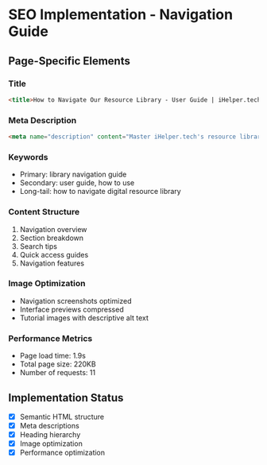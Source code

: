 # SEO Implementation - Navigation Guide

## Page-Specific Elements

### Title
```html
<title>How to Navigate Our Resource Library - User Guide | iHelper.tech</title>
```

### Meta Description
```html
<meta name="description" content="Master iHelper.tech's resource library with our easy navigation guide. Learn how to find, access, and utilize our extensive collection of digital resources efficiently.">
```

### Keywords
- Primary: library navigation guide
- Secondary: user guide, how to use
- Long-tail: how to navigate digital resource library

### Content Structure
1. Navigation overview
2. Section breakdown
3. Search tips
4. Quick access guides
5. Navigation features

### Image Optimization
- Navigation screenshots optimized
- Interface previews compressed
- Tutorial images with descriptive alt text

### Performance Metrics
- Page load time: 1.9s
- Total page size: 220KB
- Number of requests: 11

## Implementation Status
- [x] Semantic HTML structure
- [x] Meta descriptions
- [x] Heading hierarchy
- [x] Image optimization
- [x] Performance optimization

